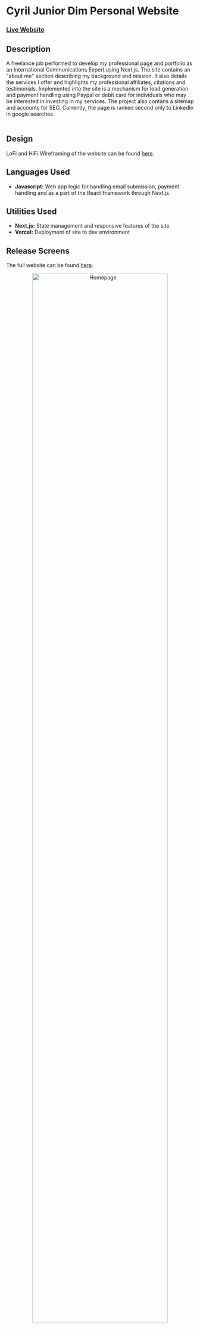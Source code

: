 <h1>Cyril Junior Dim Personal Website</h1>


 ### [Live Website](https://www.cyriljuniordim.com)


<h2>Description</h2>
A freelance job performed to develop my professional page and portfolio as an International Communications Expert using Next.js. The site contains an "about me" section describing my background and mission. It also details the services I offer and highlights my professional affiliates, citations and testimonials. Implemented into the site is a mechanism for lead generation and payment handling using Paypal or debit card for individuals who may be interested in investing in my services. The project also contans a sitemap and accounts for SEO. Currently, the page is ranked second only to LinkedIn in google searches. 
<br />
<br />

<h2>Design</h2>
<p>LoFi and HiFi Wireframing of the website can be found <a href="https://www.figma.com/file/O3s55uvvjxtZ75rQzSoH0P/Wireframing-in-Figma?type=design&node-id=97%3A6177&mode=design&t=wLZEdL4yNzOLAPuc-1">here</a>.</p>

<h2>Languages Used</h2>

- <b>Javascript:</b> Web app logic for handling email submission, payment handling and as a part of the React Framework through Next.js.

<h2>Utilities Used</h2>

- <b>Next.js:</b> State management and responsive features of the site.
- <b>Vercel:</b> Deployment of site to dev environment

<h2>Release Screens</h2>
<p>The full website can be found <a href="https://www.cyriljuniordim.com">here</a>.</p>
<p align="center">
<img src="https://i.imgur.com/uR8JdaH.jpg" height="85%" width="85%" alt="Homepage"/>
</p>

<p align="center">
<img src="https://i.imgur.com/mHkHeiQ.png" height="85%" width="85%" alt="Coaching Offers"/>
</p>


## Technical Information

This is a [Next.js](https://nextjs.org/) project bootstrapped with [`create-next-app`](https://github.com/vercel/next.js/tree/canary/packages/create-next-app).

## Getting Started

First, run the development server:

```bash
npm run dev
# or
yarn dev
```

Open [http://localhost:3000](http://localhost:3000) with your browser to see the result.

You can start editing the page by modifying `pages/index.js`. The page auto-updates as you edit the file.

[API routes](https://nextjs.org/docs/api-routes/introduction) can be accessed on [http://localhost:3000/api/hello](http://localhost:3000/api/hello). This endpoint can be edited in `pages/api/hello.js`.

The `pages/api` directory is mapped to `/api/*`. Files in this directory are treated as [API routes](https://nextjs.org/docs/api-routes/introduction) instead of React pages.

## Learn More

To learn more about Next.js, take a look at the following resources:

- [Next.js Documentation](https://nextjs.org/docs) - learn about Next.js features and API.
- [Learn Next.js](https://nextjs.org/learn) - an interactive Next.js tutorial.

You can check out [the Next.js GitHub repository](https://github.com/vercel/next.js/) - your feedback and contributions are welcome!

## Deploy on Vercel

The easiest way to deploy your Next.js app is to use the [Vercel Platform](https://vercel.com/new?utm_medium=default-template&filter=next.js&utm_source=create-next-app&utm_campaign=create-next-app-readme) from the creators of Next.js.

Check out our [Next.js deployment documentation](https://nextjs.org/docs/deployment) for more details.
